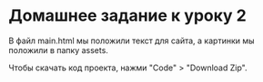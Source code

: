 # Домашнее задание к уроку 2

В файл main.html  мы положили текст для сайта, а картинки мы положили в папку assets.

Чтобы скачать код проекта, нажми "Code" > "Download Zip".

